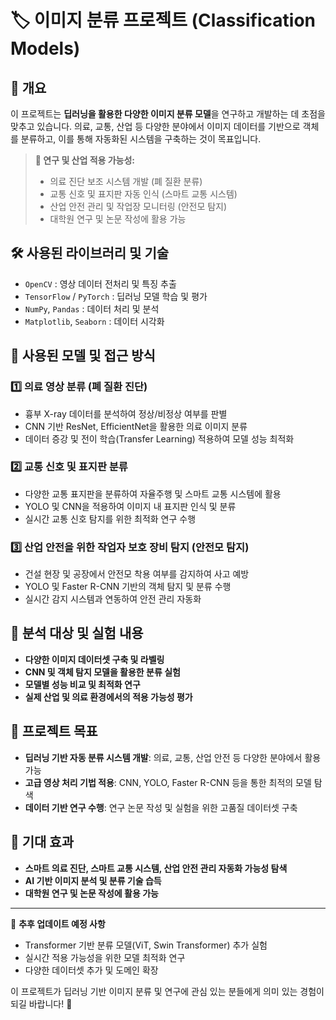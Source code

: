 # 🏷️ 이미지 분류 프로젝트 (Classification Models)

## 📖 개요
이 프로젝트는 **딥러닝을 활용한 다양한 이미지 분류 모델**을 연구하고 개발하는 데 초점을 맞추고 있습니다.
의료, 교통, 산업 등 다양한 분야에서 이미지 데이터를 기반으로 객체를 분류하고, 이를 통해 자동화된 시스템을 구축하는 것이 목표입니다.

> **🎯 연구 및 산업 적용 가능성:**
> - 의료 진단 보조 시스템 개발 (폐 질환 분류)
> - 교통 신호 및 표지판 자동 인식 (스마트 교통 시스템)
> - 산업 안전 관리 및 작업장 모니터링 (안전모 탐지)
> - 대학원 연구 및 논문 작성에 활용 가능

## 🛠 사용된 라이브러리 및 기술
- `OpenCV` : 영상 데이터 전처리 및 특징 추출
- `TensorFlow` / `PyTorch` : 딥러닝 모델 학습 및 평가
- `NumPy`, `Pandas` : 데이터 처리 및 분석
- `Matplotlib`, `Seaborn` : 데이터 시각화

## 🔬 사용된 모델 및 접근 방식
### 1️⃣ **의료 영상 분류 (폐 질환 진단)**
- 흉부 X-ray 데이터를 분석하여 정상/비정상 여부를 판별
- CNN 기반 ResNet, EfficientNet을 활용한 의료 이미지 분류
- 데이터 증강 및 전이 학습(Transfer Learning) 적용하여 모델 성능 최적화

### 2️⃣ **교통 신호 및 표지판 분류**
- 다양한 교통 표지판을 분류하여 자율주행 및 스마트 교통 시스템에 활용
- YOLO 및 CNN을 적용하여 이미지 내 표지판 인식 및 분류
- 실시간 교통 신호 탐지를 위한 최적화 연구 수행

### 3️⃣ **산업 안전을 위한 작업자 보호 장비 탐지 (안전모 탐지)**
- 건설 현장 및 공장에서 안전모 착용 여부를 감지하여 사고 예방
- YOLO 및 Faster R-CNN 기반의 객체 탐지 및 분류 수행
- 실시간 감지 시스템과 연동하여 안전 관리 자동화

## 📂 분석 대상 및 실험 내용
- **다양한 이미지 데이터셋 구축 및 라벨링**
- **CNN 및 객체 탐지 모델을 활용한 분류 실험**
- **모델별 성능 비교 및 최적화 연구**
- **실제 산업 및 의료 환경에서의 적용 가능성 평가**

## 🚀 프로젝트 목표
- **딥러닝 기반 자동 분류 시스템 개발**: 의료, 교통, 산업 안전 등 다양한 분야에서 활용 가능
- **고급 영상 처리 기법 적용**: CNN, YOLO, Faster R-CNN 등을 통한 최적의 모델 탐색
- **데이터 기반 연구 수행**: 연구 논문 작성 및 실험을 위한 고품질 데이터셋 구축

## 📌 기대 효과
- **스마트 의료 진단, 스마트 교통 시스템, 산업 안전 관리 자동화 가능성 탐색**
- **AI 기반 이미지 분석 및 분류 기술 습득**
- **대학원 연구 및 논문 작성에 활용 가능**

---
📢 **추후 업데이트 예정 사항**
- Transformer 기반 분류 모델(ViT, Swin Transformer) 추가 실험
- 실시간 적용 가능성을 위한 모델 최적화 연구
- 다양한 데이터셋 추가 및 도메인 확장

이 프로젝트가 딥러닝 기반 이미지 분류 및 연구에 관심 있는 분들에게 의미 있는 경험이 되길 바랍니다! 🚀
